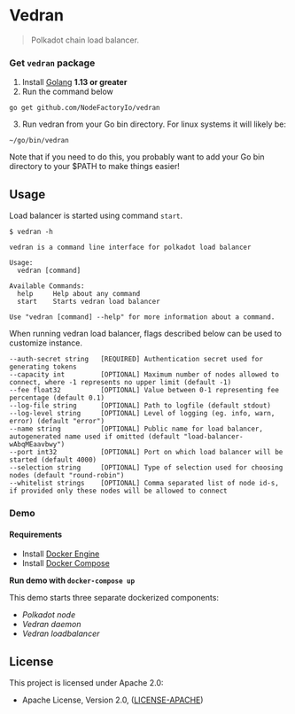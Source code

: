 # Vedran

> Polkadot chain load balancer.

### Get `vedran` package
1. Install [Golang](https://golang.org/doc/install) **1.13 or greater**
2. Run the command below
```
go get github.com/NodeFactoryIo/vedran
```
3. Run vedran from your Go bin directory. For linux systems it will likely be:
```
~/go/bin/vedran
```
Note that if you need to do this, you probably want to add your Go bin directory to your $PATH to make things easier!

## Usage

Load balancer is started using command `start`.

```
$ vedran -h

vedran is a command line interface for polkadot load balancer

Usage:
  vedran [command]

Available Commands:
  help     Help about any command
  start    Starts vedran load balancer

Use "vedran [command] --help" for more information about a command.
```

When running vedran load balancer, flags described below can be used to customize instance. 

```
--auth-secret string   [REQUIRED] Authentication secret used for generating tokens
--capacity int         [OPTIONAL] Maximum number of nodes allowed to connect, where -1 represents no upper limit (default -1)
--fee float32          [OPTIONAL] Value between 0-1 representing fee percentage (default 0.1)
--log-file string      [OPTIONAL] Path to logfile (default stdout)
--log-level string     [OPTIONAL] Level of logging (eg. info, warn, error) (default "error")
--name string          [OPTIONAL] Public name for load balancer, autogenerated name used if omitted (default "load-balancer-wAbqMEaavbwy")
--port int32           [OPTIONAL] Port on which load balancer will be started (default 4000)
--selection string     [OPTIONAL] Type of selection used for choosing nodes (default "round-robin")
--whitelist strings    [OPTIONAL] Comma separated list of node id-s, if provided only these nodes will be allowed to connect
```

### Demo

#### Requirements

- Install [Docker Engine](https://docs.docker.com/engine/install/)
- Install [Docker Compose](https://docs.docker.com/compose/install/)

**Run demo with `docker-compose up`**

This demo starts three separate dockerized components:
- _Polkadot node_
- _Vedran daemon_
- _Vedran loadbalancer_ 

## License

This project is licensed under Apache 2.0:
- Apache License, Version 2.0, ([LICENSE-APACHE](http://www.apache.org/licenses/LICENSE-2.0))